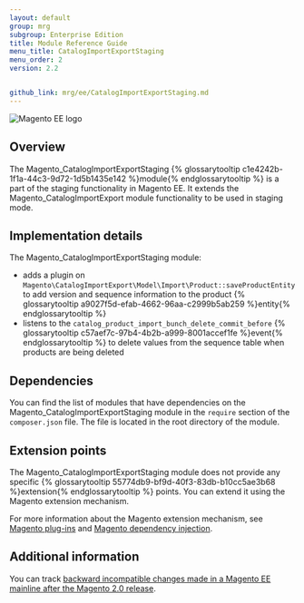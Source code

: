 ```yaml
---
layout: default
group: mrg
subgroup: Enterprise Edition
title: Module Reference Guide
menu_title: CatalogImportExportStaging
menu_order: 2
version: 2.2


github_link: mrg/ee/CatalogImportExportStaging.md
---
```


![Magento EE logo]({{site.baseurl}}common/images/ee-only_large.png)

## Overview

The Magento_CatalogImportExportStaging {% glossarytooltip c1e4242b-1f1a-44c3-9d72-1d5b1435e142 %}module{% endglossarytooltip %} is a part of the staging functionality in Magento EE. It extends the Magento_CatalogImportExport module functionality to be used in staging mode.

## Implementation details

The Magento_CatalogImportExportStaging module:

 * adds a plugin on `Magento\CatalogImportExport\Model\Import\Product::saveProductEntity` to add version and sequence information to the product {% glossarytooltip a9027f5d-efab-4662-96aa-c2999b5ab259 %}entity{% endglossarytooltip %}
 * listens to the `catalog_product_import_bunch_delete_commit_before` {% glossarytooltip c57aef7c-97b4-4b2b-a999-8001accef1fe %}event{% endglossarytooltip %} to delete values from the sequence table when products are being deleted

## Dependencies

You can find the list of modules that have dependencies on the Magento_CatalogImportExportStaging module in the `require` section of the `composer.json` file. The file is located in the root directory of the module.

## Extension points

The Magento_CatalogImportExportStaging module does not provide any specific {% glossarytooltip 55774db9-bf9d-40f3-83db-b10cc5ae3b68 %}extension{% endglossarytooltip %} points. You can extend it using the Magento extension mechanism.

For more information about the Magento extension mechanism, see [Magento plug-ins](http://devdocs.magento.com/guides/v2.2/extension-dev-guide/plugins.html) and [Magento dependency injection](http://devdocs.magento.com/guides/v2.2/extension-dev-guide/depend-inj.html).

## Additional information

You can track [backward incompatible changes made in a Magento EE mainline after the Magento 2.0 release](http://devdocs.magento.com/guides/v2.0/release-notes/changes/ee_changes.html).
